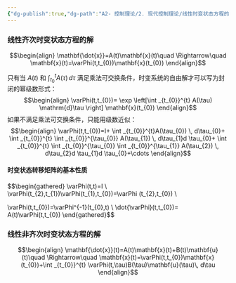 ```yaml
---
{"dg-publish":true,"dg-path":"A2- 控制理论/2. 现代控制理论/线性时变状态方程的解.md","permalink":"/A2- 控制理论/2. 现代控制理论/线性时变状态方程的解/","dgPassFrontmatter":true,"noteIcon":"","created":"2024-10-14T10:05:47.095+08:00","updated":"2025-05-02T17:47:13.000+08:00"}
---
```




### 线性齐次时变状态方程的解
$$\begin{align}
\mathbf{\dot{x}}=A(t)\mathbf{x}(t)\quad \Rightarrow\quad  \mathbf{x}(t)=\varPhi(t,t_{0})\mathbf{x}(t_{0})
\end{align}$$

只有当 $A(t)$ 和 $\int _{t_{0}}^{t} A(\tau)\, d\tau$ 满足乘法可交换条件，时变系统的自由解才可以写为封闭的幂级数形式：
$$\begin{align}
\varPhi(t,t_{0})= \exp \left[\int _{t_{0}}^{t} A(\tau) \mathrm{d}\tau \right] \mathbf{x}(t_{0})
\end{align}$$
如果不满足乘法可交换条件，只能用级数近似：
$$\begin{align}
\varPhi(t,t_{0})=I+ \int _{t_{0}}^{t}A(\tau_{0}) \, d\tau_{0}+  \int _{t_{0}}^{t} \int _{t_{0}}^{\tau_{0}} A(\tau_{1}) \, d\tau_{1}d \tau_{0}+ \int _{t_{0}}^{t} \int _{t_{0}}^{\tau_{0}} \int _{t_{0}}^{\tau_{1}} A(\tau_{2}) \, d\tau_{2}d \tau_{1}d \tau_{0}+\cdots 
\end{align}$$

#### 时变状态转移矩阵的基本性质
$$\begin{gathered}
\varPhi(t,t)=I  \\
\varPhi(t_{2},t_{1})\varPhi(t_{1},t_{0})=\varPhi (t_{2},t_{0}) \\

\varPhi(t,t_{0})=\varPhi^{-1}(t_{0},t) \\ 
\dot{\varPhi}(t,t_{0})= A(t)\varPhi(t,t_{0})
\end{gathered}$$

### 线性非齐次时变状态方程的解
$$\begin{align}
\mathbf{\dot{x}}(t)=A(t)\mathbf{x}(t)+B(t)\mathbf{u}(t)\quad \Rightarrow\quad   
\mathbf{x}(t)=\varPhi(t,t_{0})\mathbf{x}(t_{0})+\int _{t_{0}}^{t} \varPhi(t,\tau)B(\tau)\mathbf{u}(\tau)\, d\tau
\end{align}$$

 